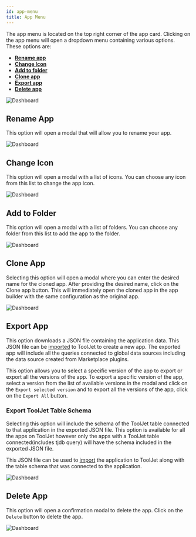 ```yaml
---
id: app-menu
title: App Menu
---
```


The app menu is located on the top right corner of the app card. Clicking on the app menu will open a dropdown menu containing various options. These options are:

- **[Rename app](#rename-app)**
- **[Change Icon](#change-icon)**
- **[Add to folder](#add-to-folder)**
- **[Clone app](#clone-app)**
- **[Export app](#export-app)**
- **[Delete app](#delete-app)**

<img className="screenshot-full" src="/img/dashboard/app-menu-v2.gif" alt="Dashboard"/>

<div style={{paddingTop:'24px'}}>

## Rename App

This option will open a modal that will allow you to rename your app.

<img className="screenshot-full" src="/img/dashboard/rename-app.png" alt="Dashboard"/>

</div>

<div style={{paddingTop:'24px'}}>

## Change Icon

This option will open a modal with a list of icons. You can choose any icon from this list to change the app icon.

<img className="screenshot-full" src="/img/dashboard/change-icon-v2.png" alt="Dashboard"/>

</div>

<div style={{paddingTop:'24px'}}>

## Add to Folder

This option will open a modal with a list of folders. You can choose any folder from this list to add the app to the folder.

<img className="screenshot-full" src="/img/dashboard/add-to-folder-v2.png" alt="Dashboard"/>

</div>

<div style={{paddingTop:'24px'}}>

## Clone App

Selecting this option will open a modal where you can enter the desired name for the cloned app. After providing the desired name, click on the Clone app button. This will immediately open the cloned app in the app builder with the same configuration as the original app.

<img className="screenshot-full" src="/img/dashboard/clone-app-v2.gif" alt="Dashboard"/>

</div>

<div style={{paddingTop:'24px'}}>

## Export App

This option downloads a JSON file containing the application data. This JSON file can be [imported](/docs/org-management/dashboard/create-app/#import) to ToolJet to create a new app. The exported app will include all the queries connected to global data sources including the data source created from Marketplace plugins.

This option allows you to select a specific version of the app to export or export all the versions of the app. To export a specific version of the app, select a version from the list of available versions in the modal and click on the `Export selected version` and to export all the versions of the app, click on the `Export All` button.

### Export ToolJet Table Schema

Selecting this option will include the schema of the ToolJet table connected to that application in the exported JSON file. This option is available for all the apps on ToolJet however only the apps with a ToolJet table connected(includes tjdb query) will have the schema included in the exported JSON file.

This JSON file can be used to [import](/docs/org-management/dashboard/create-app/#importing-app-connected-to-tooljet-table) the application to ToolJet along with the table schema that was connected to the application.

<img className="screenshot-full" src="/img/dashboard/export-app-v2.png" alt="Dashboard"/>

</div>

<div style={{paddingTop:'24px'}}>

## Delete App

This option will open a confirmation modal to delete the app. Click on the `Delete` button to delete the app.

<img className="screenshot-full" src="/img/dashboard/delete-app-v2.png" alt="Dashboard"/>

</div>
